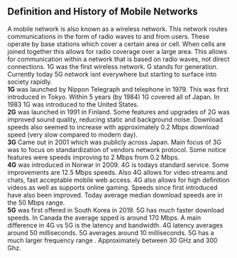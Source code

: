 ## Definition and History of Mobile Networks
A mobile network is also known as a wireless network. This network routes communications in the form of radio waves to and from users. These operate by base stations which cover a certain area or cell. When cells are joined together this allows for radio coverage over a large area. This allows for communication within a network that is based on radio waves, not direct connections. 1G was the first wireless network. G stands for generation. Currently today 5G network isnt everywhere but starting to surface into society rapidly.  <br>
**1G** was launched by Nippon Telegraph and telephone in 1979. This was first introduced in Tokyo. Within 5 years (by 1984) 1G covered all of Japan. In 1983 1G was introduced to the United States.  <br>
**2G** was launched in 1991 in Finland. Some features and upgrades of 2G was improved sound quality, reducing static and background noise. Download speeds also seemed to increase with approximately 0.2 Mbps download speed (very slow compared to modern day).  <br>
**3G** Came out in 2001 which was publicly across Japan. Main focus of 3G was to focus on standardization of vendors network protocol. Some notice features were speeds improving to 2 Mbps from 0.2 Mbps.  <br>
**4G** was introduced in Norwar in 2009. 4G is todays standard service. Some improvements are 12.5 Mbps speeds. Also 4G allows for video streams and chats, fast acceptable mobile web access. 4G also allows for high definition videos as well as supports online gaming. Speeds since first introduced have also been improved. Today average median download speeds are in the 50 Mbps range.  <br>
**5G** was first offered in South Korea in 2019. 5G has much faster download speeds. In Canada the average spped is around 170 Mbps. A main difference in 4G vs 5G is the latency and bandwidth. 4G latency averages around  50 milliseconds. 5G averages around 10 milliseconds. 5G has a much larger frequency range . Approximately between 30 GHz and 300 Ghz.
